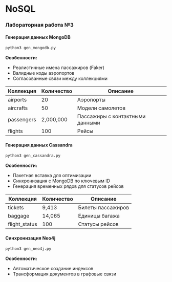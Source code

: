 # NoSQL

### Лабораторная работа №3

#### Генерация данных MongoDB

```bash
python3 gen_mongodb.py
```

**Особенности:**

- Реалистичные имена пассажиров (Faker)
- Валидные коды аэропортов
- Согласованные связи между коллекциями

|Коллекция|Количество|Описание|
|-|--------|---|
|airports|20|Аэропорты|
|aircrafts|50|Модели самолетов|
|passengers|2,000,000|Пассажиры с контактными данными|
|flights|100|Рейсы|

#### Генерация данных Cassandra

```bash
python3 gen_cassandra.py
```

**Особенности:**

- Пакетная вставка для оптимизации
- Синхронизация с MongoDB по ключевым ID
- Генерация временных рядов для статусов рейсов

|Коллекция|Количество|Описание|
|-|--------|---|
|tickets|9,413|Билеты пассажиров|
|baggage|14,065|Единицы багажа|
|flight_status|100|Статусы рейсов|

#### Синхронизация Neo4j

```bash
python3 gen_neo4j.py
```

**Особенности:**

- Автоматическое создание индексов
- Трансформация документов в графовые связи